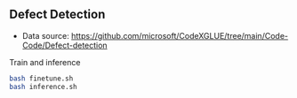 ## Defect Detection
- Data source: https://github.com/microsoft/CodeXGLUE/tree/main/Code-Code/Defect-detection

Train and inference
```bash
bash finetune.sh
bash inference.sh
```
